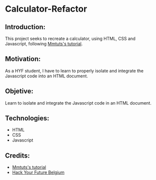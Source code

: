 # Calculator-Refactor

## Introduction:

This project seeks to recreate a calculator, using HTML, CSS and Javascript, following [Mmtuts's tutorial](https://www.youtube.com/watch?v=qQEYAOPWDzk).

## Motivation:

 As a HYF student, I have to learn to properly isolate and integrate the Javascript code into an HTML document.

## Objetive:
Learn to isolate and integrate the Javascript code in an HTML document.

## Technologies:
- HTML
- CSS
- Javascript

## Credits:
- [Mmtuts's tutorial](https://www.youtube.com/watch?v=qQEYAOPWDzk)
- [Hack Your Future Belgium](https://hackyourfuture.be/)

